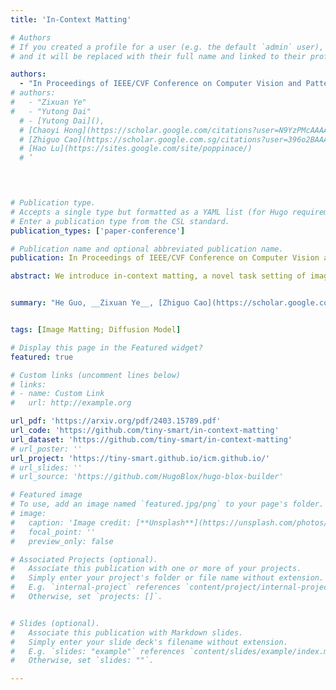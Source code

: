 ```yaml
---
title: 'In-Context Matting'

# Authors
# If you created a profile for a user (e.g. the default `admin` user), write the username (folder name) here
# and it will be replaced with their full name and linked to their profile.

authors:
  - "In Proceedings of IEEE/CVF Conference on Computer Vision and Pattern Recognition (CVPR 2024) Highlight"
# authors:
#   - "Zixuan Ye"
#   - "Yutong Dai"  
  # - [Yutong Dai](),
  # [Chaoyi Hong](https://scholar.google.com/citations?user=N9YzPMcAAAAJ&hl=zh-CN),
  # [Zhiguo Cao](https://scholar.google.com.sg/citations?user=396o2BAAAAAJ&hl=zh-CN),
  # [Hao Lu](https://sites.google.com/site/poppinace/)
  # ’
  



# Publication type.
# Accepts a single type but formatted as a YAML list (for Hugo requirements).
# Enter a publication type from the CSL standard.
publication_types: ['paper-conference']

# Publication name and optional abbreviated publication name.
publication: In Proceedings of IEEE/CVF Conference on Computer Vision and Pattern Recognition (CVPR 2024) Highlight

abstract: We introduce in-context matting, a novel task setting of image matting. Given a reference image of a certain foreground and guided priors such as points, scribbles, and masks, in-context matting enables automatic alpha estimation on a batch of target images of the same foreground category, without additional auxiliary input. This setting marries good performance in auxiliary input-based matting and ease of use in automatic matting, which finds a good trade-off between customization and automation. To overcome the key challenge of accurate foreground matching, we introduce IconMatting, an in-context matting model built upon a pre-trained text-to-image diffusion model. Conditioned on inter- and intra-similarity matching, IconMatting can make full use of reference context to generate accurate target alpha mattes. To benchmark the task, we also introduce a novel testing dataset ICM-57, covering 57 groups of real-world images. Quantitative and qualitative results on the ICM-57 testing set show that IconMatting rivals the accuracy of trimap-based matting while retaining the automation level akin to automatic matting. 


summary: "He Guo, __Zixuan Ye__, [Zhiguo Cao](https://scholar.google.com.sg/citations?user=396o2BAAAAAJ&hl=zh-CN), [Hao Lu](https://sites.google.com/site/poppinace/)"


tags: [Image Matting; Diffusion Model]

# Display this page in the Featured widget?
featured: true

# Custom links (uncomment lines below)
# links:
# - name: Custom Link
#   url: http://example.org

url_pdf: 'https://arxiv.org/pdf/2403.15789.pdf'
url_code: 'https://github.com/tiny-smart/in-context-matting'
url_dataset: 'https://github.com/tiny-smart/in-context-matting'
# url_poster: ''
url_project: 'https://tiny-smart.github.io/icm.github.io/'
# url_slides: ''
# url_source: 'https://github.com/HugoBlox/hugo-blox-builder'

# Featured image
# To use, add an image named `featured.jpg/png` to your page's folder.
# image:
#   caption: 'Image credit: [**Unsplash**](https://unsplash.com/photos/pLCdAaMFLTE)'
#   focal_point: ''
#   preview_only: false

# Associated Projects (optional).
#   Associate this publication with one or more of your projects.
#   Simply enter your project's folder or file name without extension.
#   E.g. `internal-project` references `content/project/internal-project/index.md`.
#   Otherwise, set `projects: []`.


# Slides (optional).
#   Associate this publication with Markdown slides.
#   Simply enter your slide deck's filename without extension.
#   E.g. `slides: "example"` references `content/slides/example/index.md`.
#   Otherwise, set `slides: ""`.

---
```


<!-- {{% callout note %}}
Click the _Cite_ button above to demo the feature to enable visitors to import publication metadata into their reference management software.
{{% /callout %}}

{{% callout note %}}
Create your slides in Markdown - click the _Slides_ button to check out the example.
{{% /callout %}}

Add the publication's **full text** or **supplementary notes** here. You can use rich formatting such as including [code, math, and images](https://docs.hugoblox.com/content/writing-markdown-latex/). -->
